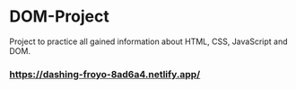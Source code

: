# DOM-Project
Project to practice all gained information about HTML, CSS, JavaScript and DOM.
### https://dashing-froyo-8ad6a4.netlify.app/
